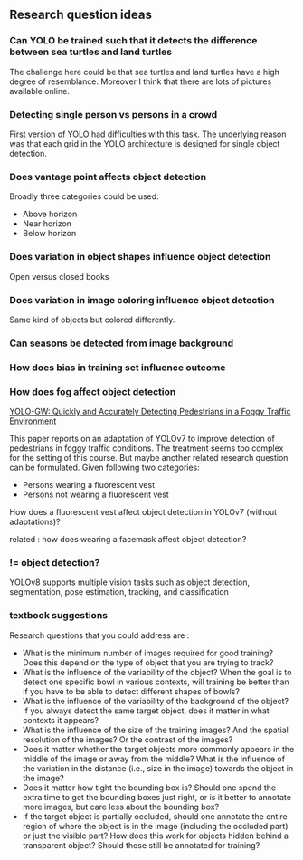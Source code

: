 ## Research question ideas

### Can YOLO be trained such that it detects the difference between sea turtles and land turtles

The challenge here could be that sea turtles and land turtles have a high degree of resemblance. Moreover I think that there are lots of pictures available online.

### Detecting single person vs persons in a crowd

First version of YOLO had difficulties with this task. The underlying reason was that each grid in the YOLO architecture is designed for single object detection.

### Does vantage point affects object detection

Broadly three categories could be used:

- Above horizon
- Near horizon
- Below horizon

### Does variation in object shapes influence object detection

Open versus closed books

### Does variation in image coloring influence object detection

Same kind of objects but colored differently.

### Can seasons be detected from image background

### How does bias in training set influence outcome

### How does fog affect object detection

[YOLO-GW: Quickly and Accurately Detecting Pedestrians in a Foggy Traffic Environment](https://mdpi-res.com/sensors/sensors-23-05539/article_deploy/sensors-23-05539.pdf?version=1686649274)

This paper reports on an adaptation of YOLOv7 to improve detection of pedestrians in foggy traffic conditions. The treatment seems too complex for the setting of this course. But maybe another related research question can be formulated. Given following two categories:

- Persons wearing a fluorescent vest
- Persons not wearing a fluorescent vest

How does a fluorescent vest affect object detection in YOLOv7 (without adaptations)?   

related : how does wearing a facemask affect object detection?

### != object detection?

YOLOv8 supports multiple vision tasks such as object detection, segmentation, pose estimation, tracking, and classification

### textbook suggestions

Research questions that you could address are :

- What is the minimum number of images required for good training? Does this depend on the type of object that you are trying to track?
- What is the influence of the variability of the object? When the goal is to detect one specific bowl in various contexts, will training be better than if you have to be able to detect different shapes of bowls?
- What is the influence of the variability of the background of the object? If you always detect the same target object, does it matter in what contexts it appears?
- What is the influence of the size of the training images? And the spatial resolution of the images? Or the contrast of the images?
- Does it matter whether the target objects more commonly appears in the middle of the image or away from the middle? What is the influence of the variation in the distance (i.e., size in the image) towards the object in the image?
- Does it matter how tight the bounding box is? Should one spend the extra time to get the bounding boxes just right, or is it better to annotate more images, but care less about the bounding box?
- If the target object is partially occluded, should one annotate the entire region of where the object is in the image (including the occluded part) or just the visible part? How does this work for objects hidden behind a transparent object? Should these still be annotated for training?
